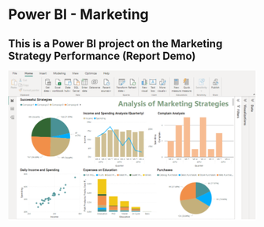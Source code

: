 # Power BI - Marketing
## This is a Power BI project on the Marketing Strategy Performance (Report Demo)
![Marketing](https://github.com/data-engineer-sk/Power_BI_Marketing/blob/main/Marketing.png)

